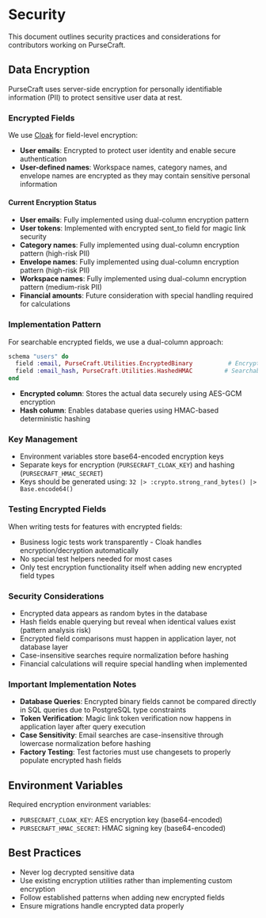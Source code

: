 # Security

This document outlines security practices and considerations for contributors working on PurseCraft.

## Data Encryption

PurseCraft uses server-side encryption for personally identifiable information (PII) to protect sensitive user data at rest.

### Encrypted Fields

We use [Cloak](https://github.com/danielberkompas/cloak) for field-level encryption:

- **User emails**: Encrypted to protect user identity and enable secure authentication
- **User-defined names**: Workspace names, category names, and envelope names are encrypted as they may contain sensitive personal information

#### Current Encryption Status
- **User emails**: Fully implemented using dual-column encryption pattern
- **User tokens**: Implemented with encrypted sent_to field for magic link security
- **Category names**: Fully implemented using dual-column encryption pattern (high-risk PII)
- **Envelope names**: Fully implemented using dual-column encryption pattern (high-risk PII)
- **Workspace names**: Fully implemented using dual-column encryption pattern (medium-risk PII)
- **Financial amounts**: Future consideration with special handling required for calculations

### Implementation Pattern

For searchable encrypted fields, we use a dual-column approach:

```elixir
schema "users" do
  field :email, PurseCraft.Utilities.EncryptedBinary          # Encrypted storage
  field :email_hash, PurseCraft.Utilities.HashedHMAC         # Searchable hash
end
```

- **Encrypted column**: Stores the actual data securely using AES-GCM encryption
- **Hash column**: Enables database queries using HMAC-based deterministic hashing

### Key Management

- Environment variables store base64-encoded encryption keys
- Separate keys for encryption (`PURSECRAFT_CLOAK_KEY`) and hashing (`PURSECRAFT_HMAC_SECRET`)
- Keys should be generated using: `32 |> :crypto.strong_rand_bytes() |> Base.encode64()`

### Testing Encrypted Fields

When writing tests for features with encrypted fields:

- Business logic tests work transparently - Cloak handles encryption/decryption automatically
- No special test helpers needed for most cases
- Only test encryption functionality itself when adding new encrypted field types

### Security Considerations

- Encrypted data appears as random bytes in the database
- Hash fields enable querying but reveal when identical values exist (pattern analysis risk)
- Encrypted field comparisons must happen in application layer, not database layer
- Case-insensitive searches require normalization before hashing
- Financial calculations will require special handling when implemented

### Important Implementation Notes

- **Database Queries**: Encrypted binary fields cannot be compared directly in SQL queries due to PostgreSQL type constraints
- **Token Verification**: Magic link token verification now happens in application layer after query execution
- **Case Sensitivity**: Email searches are case-insensitive through lowercase normalization before hashing
- **Factory Testing**: Test factories must use changesets to properly populate encrypted hash fields

## Environment Variables

Required encryption environment variables:

- `PURSECRAFT_CLOAK_KEY`: AES encryption key (base64-encoded)
- `PURSECRAFT_HMAC_SECRET`: HMAC signing key (base64-encoded)

## Best Practices

- Never log decrypted sensitive data
- Use existing encryption utilities rather than implementing custom encryption
- Follow established patterns when adding new encrypted fields
- Ensure migrations handle encrypted data properly
